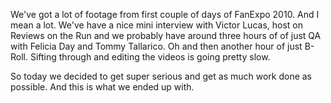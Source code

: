 

We've got a lot of footage from first couple of days of FanExpo 2010. And I mean a lot. We've have a nice mini interview with Victor Lucas, host on Reviews on the Run and we probably have around three hours of of just QA with Felicia Day and Tommy Tallarico. Oh and then another hour of just B-Roll. Sifting through and editing the videos is going pretty slow.



So today we decided to get super serious and get as much work done as possible. And this is what we ended up with.


